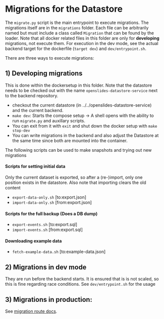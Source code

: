 # Migrations for the Datastore

The `migrate.py` script is the main entrypoint to execute migrations. The migrations itself are in the `migrations` folder. Each file can be arbitrarily named but must include a class called `Migration` that can be found by the loader. Note that all docker related files in this folder are only for **developing** migrations, not execute them. For execution in the dev mode, see the actual backend target for the dockerfile (`target dev`) and `dev/entrypoint.sh`.

There are three ways to execute migrations:

## 1) Developing migrations
This is done within the dockersetup in this folder. Note that the datastore needs to be checked out with the name `openslides-datastore-service` next to the backend repository.

- checkout the current datastore (in ../../openslides-datastore-service) and the current backend.
- `make dev`: Starts the compose setup -> A shell opens with the ability to run `migrate.py` and auxillary scripts.
- You can exit from it with `exit` and shut down the docker setup with `make stop-dev`
- You can write migrations in the backend and also adjust the Datastore at the same time since both are mounted into the container.

The following scripts can be used to make snapshots and trying out new migrations

#### Scripts for setting initial data
Only the current dataset is exported, so after a (re-)import, only one position exists in the datastore. Also note that importing clears the old content

- `export-data-only.sh` [to:export.json]
- `import-data-only.sh` [from:export.json]

#### Scripts for the full backup (Does a DB dump)
- `export-events.sh` [to:export.sql]
- `import-events.sh` [from:export.sql]

#### Downloading example data
- `fetch-example-data.sh` [to:example-data.json]


## 2) Migrations in dev mode

They are run before the backend starts. It is ensured that is is not scaled, so this is fine regarding race conditions. See `dev/entrypoint.sh` for the usage

## 3) Migrations in production:

See [migration route docs](/docs/migration_route.md).
